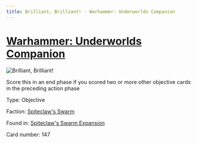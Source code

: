 ```yaml
---
title: Brilliant, Brilliant! - Warhammer: Underworlds Companion
---
```


# [Warhammer: Underworlds Companion](https://guidokessels.github.io/wh-underworlds)

  

![Brilliant, Brilliant!](https://warhammerunderworlds.com/wp-content/uploads/sites/6/2018/02/147_ENG.png)

Score this in an end phase if you scored two or more other objective cards in the preceding action phase

Type: Objective

Faction: [Spiteclaw's Swarm](https://guidokessels.github.io/wh-underworlds/factions/spiteclaws-swarm)

Found in: [Spiteclaw's Swarm Expansion](https://guidokessels.github.io/wh-underworlds/locations/spiteclaws-swarm-expansion)

Card number: 147
